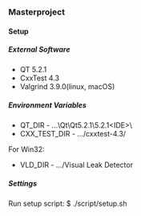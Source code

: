 ### Masterproject

#### Setup

##### External Software

* QT 5.2.1
* CxxTest 4.3
* Valgrind 3.9.0(linux, macOS)

##### Environment Variables

* QT_DIR - ...\Qt\Qt5.2.1\5.2.1\<IDE>\
* CXX_TEST_DIR - .../cxxtest-4.3/

For Win32:
* VLD_DIR - .../Visual Leak Detector

##### Settings

Run setup script:
$ ./script/setup.sh
